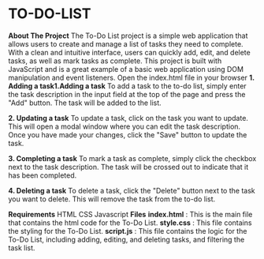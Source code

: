 # TO-DO-LIST 

**About The Project**
The To-Do List project is a simple web application that allows users to create and manage a list of tasks they need to complete. With a clean and intuitive interface, users can quickly add, edit, and delete tasks, as well as mark tasks as complete. This project is built with JavaScript and is a great example of a basic web application using DOM manipulation and event listeners.
Open the index.html file in your browser
**1. Adding a task1.Adding a task**
To add a task to the to-do list, simply enter the task description in the input field at the top of the page and press the "Add" button. The task will be added to the list.

**2. Updating a task**
To update a task, click on the task you want to update. This will open a modal window where you can edit the task description. Once you have made your changes, click the "Save" button to update the task.

**3. Completing a task**
To mark a task as complete, simply click the checkbox next to the task description. The task will be crossed out to indicate that it has been completed.

**4. Deleting a task**
To delete a task, click the "Delete" button next to the task you want to delete. This will remove the task from the to-do list.

**Requirements**
HTML
CSS
Javascript
**Files**
**index.html** : This is the main file that contains the html code for the To-Do List.
**style.css** : This file contains the styling for the To-Do List.
**script.js** : This file contains the logic for the To-Do List, including adding, editing, and deleting tasks, and filtering the task list.
 
